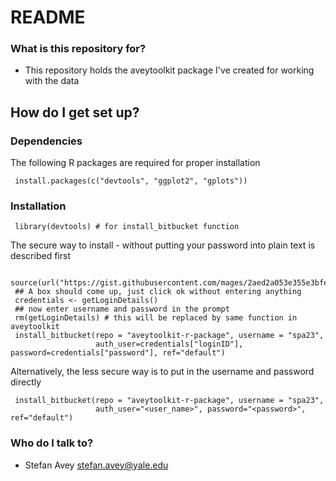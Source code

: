 # README #

### What is this repository for? ###

* This repository holds the aveytoolkit package I've created for working with the data

## How do I get set up? ##

### Dependencies ###

The following R packages are required for proper installation

     install.packages(c("devtools", "ggplot2", "gplots"))

### Installation ###

     library(devtools) # for install_bitbucket function

The secure way to install - without putting your password into plain text is described first

     source(url("https://gist.githubusercontent.com/mages/2aed2a053e355e3bfe7c/raw/getLoginDetails.R"))
     ## A box should come up, just click ok without entering anything 
     credentials <- getLoginDetails() 
     ## now enter username and password in the prompt
     rm(getLoginDetails) # this will be replaced by same function in aveytoolkit
     install_bitbucket(repo = "aveytoolkit-r-package", username = "spa23", 
                       auth_user=credentials["loginID"], password=credentials["password"], ref="default")

Alternatively, the less secure way is to put in the username and password directly

     install_bitbucket(repo = "aveytoolkit-r-package", username = "spa23", 
                       auth_user="<user_name>", password="<password>", ref="default")

### Who do I talk to? ###

* Stefan Avey <stefan.avey@yale.edu>
